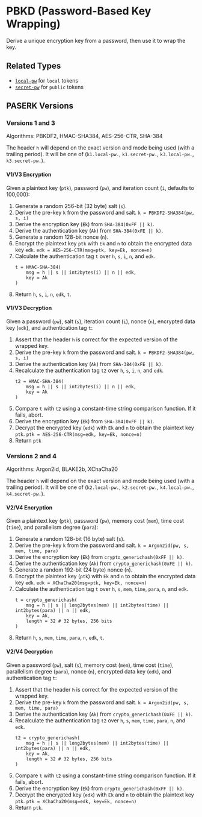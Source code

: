 # PBKD (Password-Based Key Wrapping)

Derive a unique encryption key from a password, then use it to wrap
the key.

## Related Types

* [`local-pw`](../types/local-pw.md) for `local` tokens
* [`secret-pw`](../types/secret-pw.md) for `public` tokens

## PASERK Versions

### Versions 1 and 3

Algorithms: PBKDF2, HMAC-SHA384, AES-256-CTR, SHA-384

The header `h` will depend on the exact version and mode being used
(with a trailing period). It will be one of
(`k1.local-pw.`, `k1.secret-pw.`, `k3.local-pw.`, `k3.secret-pw.`).

#### V1/V3 Encryption

Given a plaintext key (`ptk`), password (`pw`), and iteration
count (`i`, defaults to 100,000):

1. Generate a random 256-bit (32 byte) salt (`s`).
2. Derive the pre-key `k` from the password and salt.
   `k = PBKDF2-SHA384(pw, s, i)`
3. Derive the encryption key (`Ek`) from `SHA-384(0xFF || k)`.
4. Derive the authentication key (`Ak`) from `SHA-384(0xFE || k)`.
5. Generate a random 128-bit nonce (`n`).
6. Encrypt the plaintext key `ptk` with `Ek` and `n` to obtain the 
   encrypted data key `edk`.
   `edk = AES-256-CTR(msg=ptk, key=Ek, nonce=n)`
7. Calculate the authentication tag `t` over 
   `h`, `s`, `i`, `n`, and `edk`.
   ```
   t = HMAC-SHA-384(
       msg = h || s || int2bytes(i) || n || edk,
       key = Ak
   )
   ```
8. Return `h`, `s`, `i`, `n`, `edk`, `t`.

#### V1/V3 Decryption

Given a password (`pw`), salt (`s`), iteration count (`i`), nonce (`n`),
encrypted data key (`edk`), and authentication tag `t`:

1. Assert that the header `h` is correct for the expected version of the wrapped key.
2. Derive the pre-key `k` from the password and salt.
   `k = PBKDF2-SHA384(pw, s, i)`
3. Derive the authentication key (`Ak`) from `SHA-384(0xFE || k)`.
4. Recalculate the authentication tag `t2` over
   `h`, `s`, `i`, `n`, and `edk`.
   ```
   t2 = HMAC-SHA-384(
       msg = h || s || int2bytes(i) || n || edk,
       key = Ak
   )
   ```
5. Compare `t` with `t2` using a constant-time string comparison function.
   If it fails, abort.
6. Derive the encryption key (`Ek`) from `SHA-384(0xFF || k)`.
7. Decrypt the encrypted key (`edk`) with `Ek` and `n` to obtain the
   plaintext key `ptk`.
   `ptk = AES-256-CTR(msg=edk, key=Ek, nonce=n)`
8. Return `ptk`


### Versions 2 and 4

Algorithms: Argon2id, BLAKE2b, XChaCha20

The header `h` will depend on the exact version and mode being used
(with a trailing period). It will be one of 
(`k2.local-pw.`, `k2.secret-pw.`, `k4.local-pw.`, `k4.secret-pw.`).

#### V2/V4 Encryption

Given a plaintext key (`ptk`), password (`pw`), memory cost (`mem`),
time cost (`time`), and parallelism degree (`para`):

1. Generate a random 128-bit (16 byte) salt (`s`).
2. Derive the pre-key `k` from the password and salt.
   `k = Argon2id(pw, s, mem, time, para)`
3. Derive the encryption key (`Ek`) from `crypto_generichash(0xFF || k)`.
4. Derive the authentication key (`Ak`) from `crypto_generichash(0xFE || k)`.
5. Generate a random 192-bit (24 byte) nonce (`n`).
6. Encrypt the plaintext key (`ptk`) with `Ek` and `n` to obtain the
   encrypted data key `edk`.
   `edk = XChaCha20(msg=ptk, key=Ek, nonce=n)`
7. Calculate the authentication tag `t` over
   `h`, `s`, `mem`, `time`, `para`, `n`, and `edk`.
   ```
   t = crypto_generichash(
       msg = h || s || long2bytes(mem) || int2bytes(time) || int2bytes(para) || n || edk,
       key = Ak,
       length = 32 # 32 bytes, 256 bits
   )
   ```
8. Return `h`, `s`, `mem`, `time`, `para`, `n`, `edk`, `t`.

#### V2/V4 Decryption

Given a password (`pw`), salt (`s`), memory cost (`mem`),
time cost (`time`), parallelism degree (`para`), nonce (`n`),
encrypted data key (`edk`), and authentication tag `t`:

1. Assert that the header `h` is correct for the expected version of the wrapped key.
2. Derive the pre-key `k` from the password and salt.
   `k = Argon2id(pw, s, mem, time, para)`
3. Derive the authentication key (`Ak`) from `crypto_generichash(0xFE || k)`.
4. Recalculate the authentication tag `t2` over
   `h`, `s`, `mem`, `time`, `para`, `n`, and `edk`.
   ```
   t2 = crypto_generichash(
       msg = h || s || long2bytes(mem) || int2bytes(time) || int2bytes(para) || n || edk,
       key = Ak,
       length = 32 # 32 bytes, 256 bits
   )
   ```
5. Compare `t` with `t2` using a constant-time string comparison function.
   If it fails, abort.
6. Derive the encryption key (`Ek`) from `crypto_generichash(0xFF || k)`.
7. Decrypt the encrypted key (`edk`) with `Ek` and `n` to obtain the
   plaintext key `ptk`.
   `ptk = XChaCha20(msg=edk, key=Ek, nonce=n)`
8. Return `ptk`.
